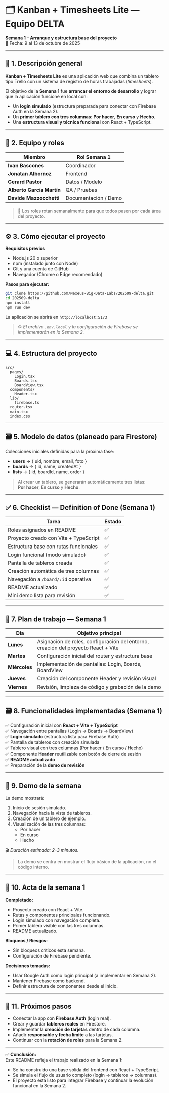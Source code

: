 # 🗂️ Kanban + Timesheets Lite — Equipo DELTA

**Semana 1 – Arranque y estructura base del proyecto**  
📅 Fecha: 9 al 13 de octubre de 2025  

---

## 🧭 1. Descripción general

**Kanban + Timesheets Lite** es una aplicación web que combina un tablero tipo Trello con un sistema de registro de horas trabajadas (*timesheets*).

El objetivo de la **Semana 1** fue **arrancar el entorno de desarrollo** y lograr que la aplicación funcione en local con:
- Un **login simulado** (estructura preparada para conectar con Firebase Auth en la Semana 2).  
- Un **primer tablero con tres columnas**: **Por hacer**, **En curso** y **Hecho**.  
- Una **estructura visual y técnica funcional** con React + TypeScript.

---

## 👥 2. Equipo y roles

| Miembro | Rol Semana 1 |
|----------|---------------|
| **Ivan Bascones**  | Coordinador | https://github.com/ivanBasCub |
| **Jonatan Albornoz**  | Frontend | https://github.com/electroalbor |
| **Gerard Pastor** | Datos / Modelo | https://github.com/gpastoraltarriba |
| **Alberto García Martín**  | QA / Pruebas | https://github.com/albertogarciamartin |
| **Davide Mazzocchetti** | Documentación / Demo | https://github.com/DvdMzz17 |

> 🔄 Los roles rotan semanalmente para que todos pasen por cada área del proyecto.

---

## ⚙️ 3. Cómo ejecutar el proyecto

**Requisitos previos**
- Node.js 20 o superior  
- npm (instalado junto con Node)
- Git y una cuenta de GitHub
- Navegador (Chrome o Edge recomendado)

**Pasos para ejecutar:**
```bash
git clone https://github.com/Nexeus-Big-Data-Labs/202509-delta.git
cd 202509-delta
npm install
npm run dev
```

La aplicación se abrirá en `http://localhost:5173`

> ⚙️ *El archivo `.env.local` y la configuración de Firebase se implementarán en la Semana 2.*

---

## 💻 4. Estructura del proyecto

```
src/
  pages/
    Login.tsx
    Boards.tsx
    BoardView.tsx
  components/
    Header.tsx
  lib/
    firebase.ts
  router.tsx
  main.tsx
  index.css
```

---

## 🗃️ 5. Modelo de datos (planeado para Firestore)

Colecciones iniciales definidas para la próxima fase:

- **users** → { uid, nombre, email, foto }  
- **boards** → { id, name, createdAt }  
- **lists** → { id, boardId, name, order }

> Al crear un tablero, se generarán automáticamente tres listas:  
> **Por hacer**, **En curso** y **Hecho**.

---

## ✅ 6. Checklist — Definition of Done (Semana 1)

| Tarea | Estado |
|---|---|
| Roles asignados en README | ✅ |
| Proyecto creado con Vite + TypeScript | ✅ |
| Estructura base con rutas funcionales | ✅ |
| Login funcional (modo simulado) | ✅ |
| Pantalla de tableros creada | ✅ |
| Creación automática de tres columnas | ✅ |
| Navegación a `/board/:id` operativa | ✅ |
| README actualizado | ✅ |
| Mini demo lista para revisión | ✅ |

---

## 📆 7. Plan de trabajo — Semana 1

| Día | Objetivo principal |
|-----|--------------------|
| **Lunes** | Asignación de roles, configuración del entorno, creación del proyecto React + Vite |
| **Martes** | Configuración inicial del router y estructura base |
| **Miércoles** | Implementación de pantallas: Login, Boards, BoardView |
| **Jueves** | Creación del componente Header y revisión visual |
| **Viernes** | Revisión, limpieza de código y grabación de la demo |

---

## 🗃️ 8. Funcionalidades implementadas (Semana 1)

✅ Configuración inicial con **React + Vite + TypeScript**  
✅ Navegación entre pantallas (Login → Boards → BoardView)  
✅ **Login simulado** (estructura lista para Firebase Auth)  
✅ Pantalla de tableros con creación simulada  
✅ Tablero visual con tres columnas (Por hacer / En curso / Hecho)  
✅ Componente **Header** reutilizable con botón de cierre de sesión  
✅ **README actualizado**  
✅ Preparación de la **demo de revisión**

---

## 🎥 9. Demo de la semana

La demo mostrará:
1. Inicio de sesión simulado.  
2. Navegación hacia la vista de tableros.  
3. Creación de un tablero de ejemplo.  
4. Visualización de las tres columnas:  
   - Por hacer  
   - En curso  
   - Hecho  

🎬 *Duración estimada: 2–3 minutos.*

> La demo se centra en mostrar el flujo básico de la aplicación, no el código interno.

---

## 🧾 10. Acta de la semana 1

**Completado:**
- Proyecto creado con React + Vite.  
- Rutas y componentes principales funcionando.  
- Login simulado con navegación completa.  
- Primer tablero visible con las tres columnas.  
- README actualizado.  

**Bloqueos / Riesgos:**
- Sin bloqueos críticos esta semana.  
- Configuración de Firebase pendiente.  

**Decisiones tomadas:**
- Usar Google Auth como login principal (a implementar en Semana 2).  
- Mantener Firebase como backend.  
- Definir estructura de componentes desde el inicio.

---

## 🚀 11. Próximos pasos

- Conectar la app con **Firebase Auth** (login real).  
- Crear y guardar **tableros reales** en Firestore.  
- Implementar la **creación de tarjetas** dentro de cada columna.  
- Añadir **responsable y fecha límite** a las tarjetas.  
- Continuar con la **rotación de roles** para la Semana 2.


---

✅ **Conclusión:**  
Este README refleja el trabajo realizado en la Semana 1:  
- Se ha construido una base sólida del frontend con React + TypeScript.  
- Se simula el flujo de usuario completo (login → tableros → columnas).  
- El proyecto está listo para integrar Firebase y continuar la evolución funcional en la Semana 2.


